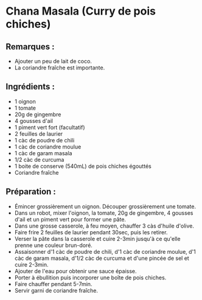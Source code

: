 # Chana Masala (Curry de pois chiches)

## Remarques : 
* Ajouter un peu de lait de coco. 
* La coriandre fraîche est importante. 

## Ingrédients :
* 1 oignon
* 1 tomate
* 20g de gingembre
* 4 gousses d'ail
* 1 piment vert fort (facultatif)
* 2 feuilles de laurier
* 1 càc de poudre de chili
* 1 càc de coriandre moulue
* 1 càc de garam masala 
* 1/2 càc de curcuma
* 1 boite de conserve (540mL) de pois chiches égouttés
* Coriandre fraîche

## Préparation :
* Émincer grossièrement un oignon. Découper grossièrement une tomate.
* Dans un robot, mixer l'oignon, la tomate, 20g de gingembre, 4 gousses d'ail et un piment vert pour former une pâte.
* Dans une grosse casserole, à feu moyen, chauffer 3 càs d'huile d'olive.
* Faire frire 2 feuilles de laurier pendant 30sec, puis les retirer.
* Verser la pâte dans la casserole et cuire 2-3min jusqu'à ce qu'elle prenne une couleur brun-doré.
* Assaisonner d'1 càc de poudre de chili, d'1 càc de coriandre moulue, d'1 càc de garam masala, d'1/2 càc de curcuma et d'une pincée de sel et cuire 2-3min.
* Ajouter de l'eau pour obtenir une sauce épaisse.
* Porter à ébullition puis incorporer une boîte de pois chiches.
* Faire chauffer pendant 5-7min.
* Servir garni de coriandre fraîche.